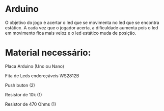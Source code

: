 # Arduino
O objetivo do jogo é acertar o led que se movimenta no led que se encontra estático. A cada vez que o jogador acerta, a dificuldade aumenta pois o led em movimento fica mais veloz e o led estático muda de posição.

# Material necessário:
Placa Arduino (Uno ou Nano)

Fita de Leds endereçáveis WS2812B

Push buton (2)

Resistor de 10k (1)

Resistor de 470 Ohms (1)
